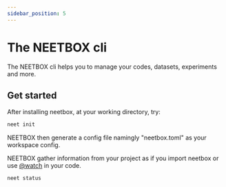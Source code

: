 ```yaml
---
sidebar_position: 5
---
```


# The NEETBOX cli

The NEETBOX cli helps you to manage your codes, datasets, experiments and more.

## Get started

After installing neetbox, at your working directory, try:

```bash
neet init
```

NEETBOX then generate a config file namingly "neetbox.toml" as your workspace config.

NEETBOX gather information from your project as if you import neetbox or use [@watch](/docs/guide/pipeline/watch_and_listen.md) in your code.
```bash
neet status
```

